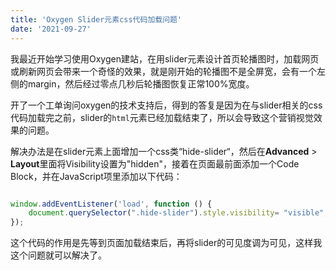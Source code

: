 ```yaml
---
title: 'Oxygen Slider元素css代码加载问题'
date: '2021-09-27'
---
```


我最近开始学习使用Oxygen建站，在用slider元素设计首页轮播图时，加载网页或刷新网页会带来一个奇怪的效果，就是刚开始的轮播图不是全屏宽，会有一个左侧的margin，然后经过零点几秒后轮播图恢复正常100%宽度。

开了一个工单询问oxygen的技术支持后，得到的答复是因为在与slider相关的css代码加载完之前，slider的`html`元素已经加载结束了，所以会导致这个营销视觉效果的问题。

解决办法是在slider元素上面增加一个css类“hide-slider“，然后在**Advanced** > **Layout**里面将Visibility设置为"hidden"，接着在页面最前面添加一个Code Block，并在JavaScript项里添加以下代码：

```javascript

window.addEventListener('load', function () {
    document.querySelector(".hide-slider").style.visibility= "visible";
});

```

这个代码的作用是先等到页面加载结束后，再将slider的可见度调为可见，这样我这个问题就可以解决了。